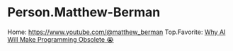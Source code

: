# Person.Matthew-Berman
Home: https://www.youtube.com/@matthew_berman Top.Favorite: [Why AI Will Make Programming Obsolete 😭](https://youtu.be/ZV6Sz42l0hY)
